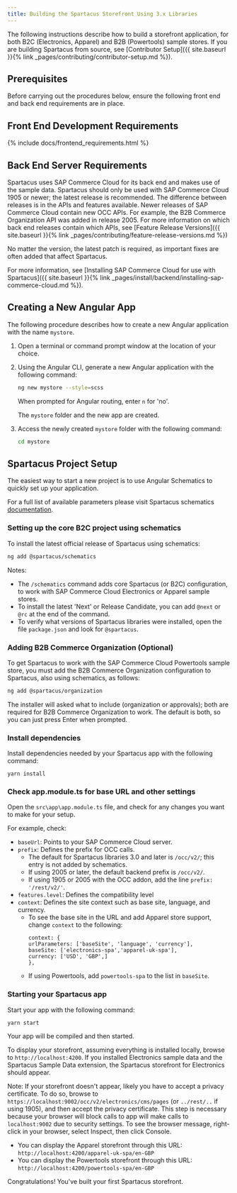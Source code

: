 ```yaml
---
title: Building the Spartacus Storefront Using 3.x Libraries
---
```


The following instructions describe how to build a storefront application, for both B2C (Electronics, Apparel) and B2B (Powertools) sample stores. If you are building Spartacus from source, see [Contributor Setup]({{ site.baseurl }}{% link _pages/contributing/contributor-setup.md %}).

## Prerequisites

Before carrying out the procedures below, ensure the following front end and back end requirements are in place.

## Front End Development Requirements

{% include docs/frontend_requirements.html %}

## Back End Server Requirements

Spartacus uses SAP Commerce Cloud for its back end and makes use of the sample data. Spartacus should only be used with SAP Commerce Cloud 1905 or newer; the latest release is recommended. The difference between releases is in the APIs and features available. Newer releases of SAP Commerce Cloud contain new OCC APIs. For example, the B2B Commerce Organization API was added in release 2005. For more information on which back end releases contain which APIs, see [Feature Release Versions]({{ site.baseurl }}{% link _pages/contributing/feature-release-versions.md %})

No matter the version, the latest patch is required, as important fixes are often added that affect Spartacus.

For more information, see [Installing SAP Commerce Cloud for use with Spartacus]({{ site.baseurl }}{% link _pages/install/backend/installing-sap-commerce-cloud.md %}). 

## Creating a New Angular App

The following procedure describes how to create a new Angular application with the name `mystore`.

1. Open a terminal or command prompt window at the location of your choice.

2. Using the Angular CLI, generate a new Angular application with the following command:

   ```bash
   ng new mystore --style=scss
   ```

   When prompted for Angular routing, enter `n` for 'no'.

   The `mystore` folder and the new app are created.

4.  Access the newly created `mystore` folder with the following command:

     ```bash
     cd mystore
     ```

## Spartacus Project Setup

The easiest way to start a new project is to use Angular Schematics to quickly set up your application. 

For a full list of available parameters please visit Spartacus schematics [documentation](https://github.com/SAP/spartacus/tree/develop/projects/schematics).

### Setting up the core B2C project using schematics ###

To install the latest official release of Spartacus using schematics:

```bash
ng add @spartacus/schematics
```

Notes:
- The `/schematics` command adds core Spartacus (or B2C) configuration, to work with SAP Commerce Cloud Electronics or Apparel sample stores.
- To install the latest 'Next' or Release Candidate, you can add `@next` or `@rc` at the end of the command. 
- To verify what versions of Spartacus libraries were installed, open the file `package.json` and look for `@spartacus`.

### Adding B2B Commerce Organization (Optional)

To get Spartacus to work with the SAP Commerce Cloud Powertools sample store, you must add the B2B Commerce Organization configuration to Spartacus, also using schematics, as follows:

```bash
ng add @spartacus/organization
```

The installer will asked what to include (organization or approvals); both are required for B2B Commerce Organization to work. The default is both, so you can just press Enter when prompted.


### Install dependencies ###  

Install dependencies needed by your Spartacus app with the following command:

```
yarn install
```
  
  
### Check app.module.ts for base URL and other settings ###

Open the `src\app\app.module.ts` file, and check for any changes you want to make for your setup. 

For example, check:
- `baseUrl`: Points to your SAP Commerce Cloud server.
- `prefix`: Defines the prefix for OCC calls. 
   - The default for Spartacus libraries 3.0 and later is `/occ/v2/`; this entry is not added by schematics. 
   - If using 2005 or later, the default backend prefix is `/occ/v2/`.
   - If using 1905 or 2005 with the OCC addon, add the line `prefix: '/rest/v2/'`. 
- `features.level`: Defines the compatibility level
- `context`: Defines the site context such as base site, language, and currency. 
   - To see the base site in the URL and add Apparel store support, change `context` to the following:
     ```
     context: {
     urlParameters: ['baseSite', 'language', 'currency'],
     baseSite: ['electronics-spa','apparel-uk-spa'],
     currency: ['USD', 'GBP',]
     },
     ```
   - If using Powertools, add `powertools-spa` to the list in `baseSite`.
  
  
### Starting your Spartacus app ###  

Start your app with the following command:

```
yarn start
```

Your app will be compiled and then started.

To display your storefront, assuming everything is installed locally, browse to `http://localhost:4200`. If you installed Electronics sample data and the Spartacus Sample Data extension, the Spartacus storefront for Electronics should appear.

Note: If your storefront doesn't appear, likely you have to accept a privacy certificate. To do so, browse to `https://localhost:9002/occ/v2/electronics/cms/pages` (or `../rest/..` if using 1905), and then accept the privacy certificate. This step is necessary because your browser will block calls to app will make calls to `localhost:9002` due to security settings. To see the browser message, right-click in your browser, select Inspect, then click Console.

- You can display the Apparel storefront through this URL: `http://localhost:4200/apparel-uk-spa/en-GBP`
- You can display the Powertools storefront through this URL: `http://localhost:4200/powertools-spa/en-GBP`

Congratulations! You've built your first Spartacus storefront.
